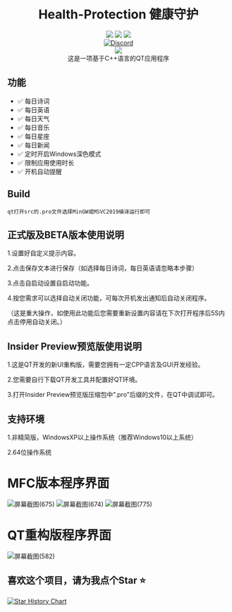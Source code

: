
<div align="center">
    <h1>Health-Protection 健康守护</h1>
    <img src="https://img.shields.io/github/license/JasonYANG170/Health-Protection?label=License&style=for-the-badge">
    <img src="https://img.shields.io/github/commit-activity/w/JasonYANG170/Health-Protection?style=for-the-badge">
<img src="https://img.shields.io/github/languages/count/JasonYANG170/Health-Protection?logo=python&style=for-the-badge">
	<br>
    	<a href="https://discord.com/invite/az3ceRmgVe"><img alt="Discord" src="https://img.shields.io/discord/978108215499816980?style=social&logo=discord&label=echosec"></a>
  <br>
	<img src="https://github.com/JasonYANG170/Health-Protection/assets/39414350/89e96e03-d1b6-45fa-8f98-b7e5703b1bfe">

<br>
这是一项基于C++语言的QT应用程序
  
<br>

</div>

## 功能  
- ✅ 每日诗词
- ✅ 每日英语
- ✅ 每日天气
- ✅ 每日音乐
- ✅ 每日星座
- ✅ 每日新闻
- ✅ 定时开启Windows深色模式
- ✅ 限制应用使用时长
- ✅ 开机自动提醒

## Build
```
qt打开src的.pro文件选择MinGW或MSVC2019编译运行即可
```

## 正式版及BETA版本使用说明
1.设置好自定义提示内容。

2.点击保存文本进行保存（如选择每日诗词，每日英语请忽略本步骤）

3.点击自启动设置自启动功能。

4.按您需求可以选择自动关闭功能，可每次开机发出通知后自动关闭程序。

（这是重大操作，如使用此功能后您需要重新设置内容请在下次打开程序后5S内点击停用自动关闭。）

## Insider Preview预览版使用说明
1.这是QT开发的新UI重构版，需要您拥有一定CPP语言及GUI开发经验。

2.您需要自行下载QT开发工具并配置好QT环境。

3.打开Insider Preview预览版压缩包中".pro"后缀的文件，在QT中调试即可。

## 支持环境
1.非精简版，WindowsXP以上操作系统（推荐Windows10以上系统）

2.64位操作系统
# MFC版本程序界面 
![屏幕截图(675)](https://user-images.githubusercontent.com/39414350/216811553-992bfea5-3027-4a51-bfa9-ba9dc7903818.png)
![屏幕截图(674)](https://user-images.githubusercontent.com/39414350/216811556-d4ae74f6-9d1b-4e99-9247-922938416049.png)
![屏幕截图(775)](https://user-images.githubusercontent.com/39414350/222312705-ba5fba4e-3e22-4138-985e-775abac0d3d3.png)
# QT重构版程序界面 

![屏幕截图(582)](https://user-images.githubusercontent.com/39414350/236625679-28d68b3b-8bc6-418f-9510-33351ca81a9a.png)

## 喜欢这个项目，请为我点个Star ⭐ 

[![Star History Chart](https://api.star-history.com/svg?repos=JasonYANG170/Health-Protection&type=Date)](https://star-history.com/#star-history/star-history&Date)
